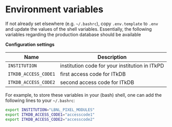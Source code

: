 <style type="text/css">
/* make sure we don't wrap first column of tables on this page */
table tr td:first-of-type {
    text-wrap: nowrap;
}
</style>

# Environment variables

If not already set elsewhere (e.g. `~/.bashrc`), copy `.env.template` to `.env`
and update the values of the shell variables. Essentially, the following
variables regarding the production database should be available

**Configuration settings**

| Name                 | Description                                    |
| -------------------- | ---------------------------------------------- |
| `INSTITUTION`        | institution code for your institution in ITkPD |
| `ITKDB_ACCESS_CODE1` | first access code for ITkDB                    |
| `ITKDB_ACCESS_CODE2` | second access code for ITkDB                   |

For example, to store these variables in your (bash) shell, one can add the
following lines to your `~/.bashrc`:

```bash title="~/.bashrc"
export INSTITUTION="LBNL_PIXEL_MODULES"
export ITKDB_ACCESS_CODE1="accesscode1"
export ITKDB_ACCESS_CODE2="accesscode2"
```
